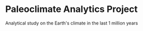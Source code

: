 # Paleoclimate Analytics Project
 
Analytical study on the Earth's climate in the last 1 million years
